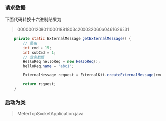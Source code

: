 

### 请求数据

下面代码转换十六进制结果为

> 00000012080110001881803c200032060a0461626331

```java
    private static ExternalMessage getExternalMessage() {
        // 路由
        int cmd = 15;
        int subCmd = 1;
        // 业务数据
        HelloReq helloReq = new HelloReq();
        helloReq.name = "abc1";

        ExternalMessage request = ExternalKit.createExternalMessage(cmd, subCmd, helloReq);

        return request;
    }
```



### 启动为类

> MeterTcpSocketApplication.java



